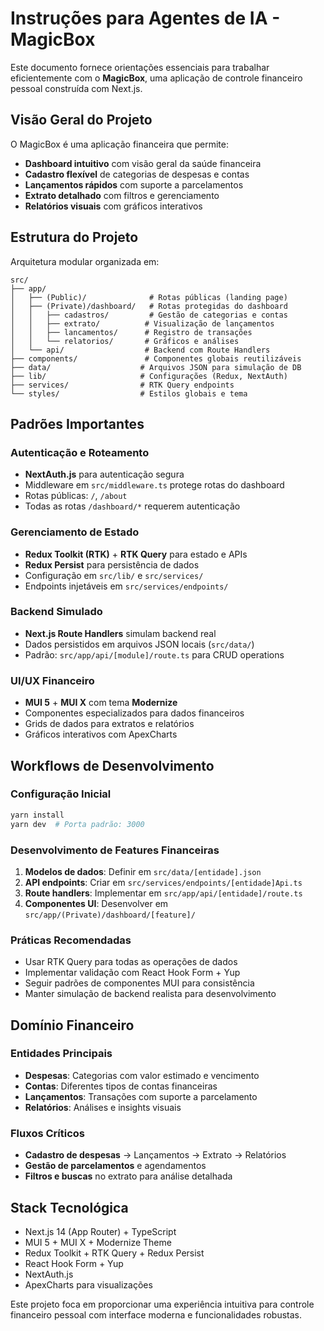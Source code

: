 # Instruções para Agentes de IA - MagicBox

Este documento fornece orientações essenciais para trabalhar eficientemente com o **MagicBox**, uma aplicação de controle financeiro pessoal construída com Next.js.

## Visão Geral do Projeto

O MagicBox é uma aplicação financeira que permite:
- **Dashboard intuitivo** com visão geral da saúde financeira
- **Cadastro flexível** de categorias de despesas e contas
- **Lançamentos rápidos** com suporte a parcelamentos
- **Extrato detalhado** com filtros e gerenciamento
- **Relatórios visuais** com gráficos interativos

## Estrutura do Projeto

Arquitetura modular organizada em:

```
src/
├── app/
│   ├── (Public)/              # Rotas públicas (landing page)
│   ├── (Private)/dashboard/   # Rotas protegidas do dashboard
│   │   ├── cadastros/         # Gestão de categorias e contas
│   │   ├── extrato/          # Visualização de lançamentos
│   │   ├── lancamentos/      # Registro de transações
│   │   └── relatorios/       # Gráficos e análises
│   └── api/                  # Backend com Route Handlers
├── components/               # Componentes globais reutilizáveis
├── data/                    # Arquivos JSON para simulação de DB
├── lib/                     # Configurações (Redux, NextAuth)
├── services/                # RTK Query endpoints
└── styles/                  # Estilos globais e tema
```

## Padrões Importantes

### Autenticação e Roteamento
- **NextAuth.js** para autenticação segura
- Middleware em `src/middleware.ts` protege rotas do dashboard
- Rotas públicas: `/`, `/about`
- Todas as rotas `/dashboard/*` requerem autenticação

### Gerenciamento de Estado
- **Redux Toolkit (RTK)** + **RTK Query** para estado e APIs
- **Redux Persist** para persistência de dados
- Configuração em `src/lib/` e `src/services/`
- Endpoints injetáveis em `src/services/endpoints/`

### Backend Simulado
- **Next.js Route Handlers** simulam backend real
- Dados persistidos em arquivos JSON locais (`src/data/`)
- Padrão: `src/app/api/[module]/route.ts` para CRUD operations

### UI/UX Financeiro
- **MUI 5** + **MUI X** com tema **Modernize**
- Componentes especializados para dados financeiros
- Grids de dados para extratos e relatórios
- Gráficos interativos com ApexCharts

## Workflows de Desenvolvimento

### Configuração Inicial
```bash
yarn install
yarn dev  # Porta padrão: 3000
```

### Desenvolvimento de Features Financeiras
1. **Modelos de dados**: Definir em `src/data/[entidade].json`
2. **API endpoints**: Criar em `src/services/endpoints/[entidade]Api.ts`
3. **Route handlers**: Implementar em `src/app/api/[entidade]/route.ts`
4. **Componentes UI**: Desenvolver em `src/app/(Private)/dashboard/[feature]/`

### Práticas Recomendadas
- Usar RTK Query para todas as operações de dados
- Implementar validação com React Hook Form + Yup
- Seguir padrões de componentes MUI para consistência
- Manter simulação de backend realista para desenvolvimento

## Domínio Financeiro

### Entidades Principais
- **Despesas**: Categorias com valor estimado e vencimento
- **Contas**: Diferentes tipos de contas financeiras
- **Lançamentos**: Transações com suporte a parcelamento
- **Relatórios**: Análises e insights visuais

### Fluxos Críticos
- **Cadastro de despesas** → Lançamentos → Extrato → Relatórios
- **Gestão de parcelamentos** e agendamentos
- **Filtros e buscas** no extrato para análise detalhada

## Stack Tecnológica
- Next.js 14 (App Router) + TypeScript
- MUI 5 + MUI X + Modernize Theme
- Redux Toolkit + RTK Query + Redux Persist
- React Hook Form + Yup
- NextAuth.js
- ApexCharts para visualizações

Este projeto foca em proporcionar uma experiência intuitiva para controle financeiro pessoal com interface moderna e funcionalidades robustas.